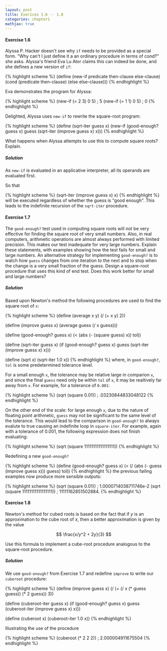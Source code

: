 ```yaml
---
layout: post
title: Exerices 1.6 -- 1.8
categories: chapter1
mathjax: true
---
```


#### Exercise 1.6
Alyssa P. Hacker doesn't see why `if` needs to be provided as a
special form. "Why can't I just define it a an ordinary procedure in
terms of cond?" she asks. Alyssa's friend Eva Lu Ator claims this can
indeed be done, and she defines a new version of `if`:

{% highlight scheme %}
(define (new-if predicate then-clause else-clause)
    (cond (predicate then-clause)
          (else else-clause)))
{% endhighlight %}

Eva demonstrates the program for Alyssa:

{% highlight scheme %}
(new-if (= 2 3) 0 5)
; 5
(new-if (= 1 1) 0 5)
; 0
{% endhighlight %}

Delighted, Alyssa uses `new-if` to rewrite the square-root program:

{% highlight scheme %}
(define (sqrt-iter guess x)
    (new-if (good-enough? guess x)
             guess
             (sqrt-iter (improve guess x)
                        x)))
{% endhighlight %}

What happens when Alyssa attempts to use this to compute square roots?
Explain.

##### Solution
As `new-if` is evaluated in an applicative interpreter, all its
operands are evaluated first.

So that

{% highlight scheme %}
(sqrt-iter (improve guess x) x)
{% endhighlight %}
will be executed regardless of whether the guess is "good enough".
This leads to the indefinite recursion of the `sqrt-iter` procedure.

#### Exercise 1.7
The `good-enough?` test used in computing square roots will not be
very effective for finding the square root of very small numbers.
Also, in real computers, arithmetic operations are almost always
performed with limited precision. This makes our test inadequate for
very large numbers. Explain these statements, with examples showing
how the test fails for small and large numbers. An alternative
strategy for implementing `good-enough?` is to watch how `guess`
changes from one iteration to the next and to stop when the change is
a very small fraction of the guess. Design a square-root procedure
that uses this kind of end test. Does this work better for small and
large numbers?

##### Solution
Based upon Newton's method the following procedures are used to find
the square root of `x`:

{% highlight scheme %}
(define (average x y)
    (/ (+ x y) 2))

(define (improve guess x)
    (average guess (/ x guess)))

(define (good-enough? guess x)
    (< (abs (- (square guess) x)) tol))

(define (sqrt-iter guess x)
    (if (good-enough? guess x)
        guess
        (sqrt-iter (improve guess x)
                   x)))

(define (sqrt x)
    (sqrt-iter 1.0 x))
{% endhighlight %}
where, in `good-enough?`, `tol` is some predetermined tolerance level.

For a small enough `x`, the tolerance may be relative large in
comparion `x`, and since the final `guess` need only be within `tol`
of `x`, it may be realtively far away from `x`. For example, for a
tolerance of `0.001`:

{% highlight scheme %}
(sqrt (square 0.01))
; .03230844833048122
{% endhighlight %}

On the other end of the scale: for large enough `x`, due to the nature
of floating point arithmetic, `guess` may not be significant to the
same level of the tolerance. This would lead to the comparison in
`good-enough?` to always evalute to true causing an indefinite loop
in `square-iter`. For example, again with a tolerance of 0.001, the
following expression does not finish evaluating:

{% highlight scheme %}
(sqrt (square 11111111111111111))
{% endhighlight %}

Redefining a new `good-enough?`

{% highlight scheme %}
(define (good-enough? guess x)
    (< (/ (abs (- guess (improve guess x))) guess) tol))
{% endhighlight %}
the previous failing examples now produce more sensible outputs:

{% highlight scheme %}
(sqrt (square 0.01))
; 1.0000714038711746e-2
(sqrt (square 11111111111111111))
; 11111162851502884.
{% endhighlight %}

#### Exercise 1.8
Newton's method for cubed roots is based on the fact that if $y$ is
an approximation to the cube root of $x$, then a better
approximation is given by the value

$$
\frac{x/y^2 + 2y}{3}
$$

Use this formula to implement a cube-root procedure analogous to the
square-root procedure.

##### Solution
We use `good-enough?` from Exercise 1.7 and redefine `improve` to
write our `cuberoot` procedure:

{% highlight scheme %}
(define (improve guess x)
    (/ (+ (/ x (* guess guess))
          (* 2 guess))
       3))

(define (cuberoot-iter guess x)
    (if (good-enough? guess x)
        guess
        (cuberoot-iter (improve guess x) x)))

(define (cuberoot x)
    (cuberoot-iter 1.0 x))
{% endhighlight %}

Illustrating the use of the procedure

{% highlight scheme %}
(cuberoot (* 2 2 2))
; 2.000004911675504
{% endhighlight %}
